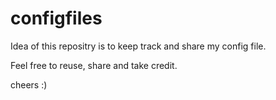 # configfiles

Idea of this repositry is to keep track and share my config file. 


Feel free to reuse,  share and take credit. 

cheers :)
